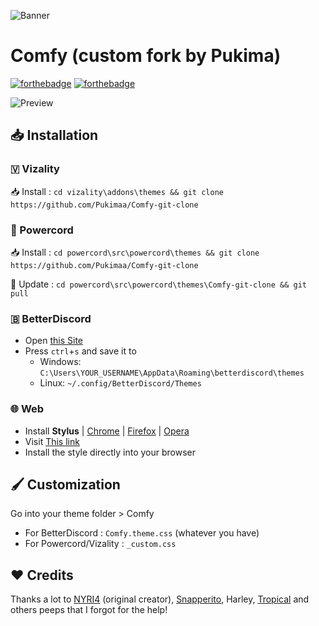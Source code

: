 ![Banner](https://pukimaa.github.io/Comfy/assets/banner.png)

# Comfy (custom fork by Pukima)

[![forthebadge](https://forthebadge.com/images/badges/built-with-love.svg)](https://forthebadge.com)
[![forthebadge](https://forthebadge.com/images/badges/uses-css.svg)](https://forthebadge.com)

![Preview](https://pukimaa.github.io/Comfy/assets/preview.png)

## 📥 Installation

### 🇻 Vizality

📥 Install : ```cd vizality\addons\themes && git clone https://github.com/Pukimaa/Comfy-git-clone```

### 🔌 Powercord

📥 Install : ```cd powercord\src\powercord\themes && git clone https://github.com/Pukimaa/Comfy-git-clone```

🔄 Update : ```cd powercord\src\powercord\themes\Comfy-git-clone && git pull```

### 🇧 BetterDiscord

* Open [this Site](https://pukima.site/Comfy/Comfy.theme.css)
* Press `ctrl`+`s` and save it to
  * Windows: `C:\Users\YOUR_USERNAME\AppData\Roaming\betterdiscord\themes`
  * Linux: `~/.config/BetterDiscord/Themes`
  
### 🌐 Web
* Install **Stylus** 
  | [Chrome](https://chrome.google.com/webstore/detail/stylus/clngdbkpkpeebahjckkjfobafhncgmne) | [Firefox](https://addons.mozilla.org/en-US/firefox/addon/styl-us/) | [Opera](https://github.com/openstyles/stylus/wiki/Opera,-Outdated-Stylus)
* Visit [This link](https://github.com/Pukimaa/BetterDiscordAddons/raw/master/Themes/Comfy/comfy.user.css)
* Install the style directly into your browser

## 🖌️ Customization
Go into your theme folder > Comfy
- For BetterDiscord : `Comfy.theme.css` (whatever you have)
- For Powercord/Vizality : `_custom.css`

## ❤️ Credits

Thanks a lot to [NYRI4](https://github.com/NYRI4) (original creator), [Snapperito](https://github.com/Snapperito), Harley, [Tropical](https://github.com/Tropix126) and others peeps that I forgot for the help!
